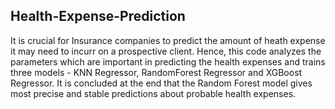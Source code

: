 ## Health-Expense-Prediction

It is crucial for Insurance companies to predict the amount of heath expense it may need to incurr on a prospective client.
Hence, this code analyzes the parameters which are important in predicting the health expenses and trains three models - KNN Regressor, RandomForest Regressor and XGBoost Regressor. 
It is concluded at the end that the Random Forest model gives most precise and stable predictions about probable health expenses. 
